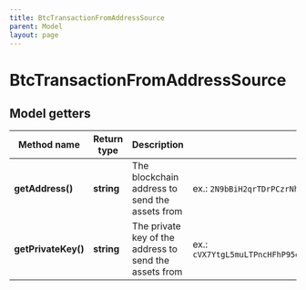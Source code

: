 ```yaml
---
title: BtcTransactionFromAddressSource
parent: Model
layout: page
---
```


# BtcTransactionFromAddressSource

## Model getters

Method name | Return type | Description | Notes
------------ | ------------- | ------------- | -------------
**getAddress()** | **string** | The blockchain address to send the assets from | ex.: `2N9bBiH2qrTDrPCzrNhaFGdkNKS86PJAAAS`
**getPrivateKey()** | **string** | The private key of the address to send the assets from | ex.: `cVX7YtgL5muLTPncHFhP95oitV1mqUUA5VeSn8HeCRJbPqipzobf`

